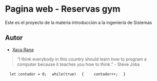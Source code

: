 # Pagina web - Reservas gym

Este es el proyecto de la materia introducción a la ingeniería de Sistemas

## Autor

- [Xaca Rana](https://www.xacarana.com)

> “I think everybody in this country should learn how to program a computer because it teaches you how to think.” - Steve Jobs

``  let contador = 0;``
``  while(true)``
``  {``
``    contador++;``
``  }``
